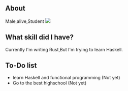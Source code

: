 ## About
Male,alive,Student
![](https://github-readme-stats.vercel.app/api/top-langs/?username=Caviar-X&layout=compact)
## What skill did I have?
Currently I'm writing Rust,But I'm trying to learn Haskell.
## To-Do list
- learn Haskell and functional programming (Not yet)
- Go to the best highschool (Not yet)
